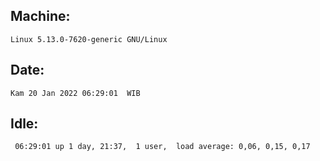 ## Machine:
```
Linux 5.13.0-7620-generic GNU/Linux
```
## Date:
```
Kam 20 Jan 2022 06:29:01  WIB
```
## Idle:
```
 06:29:01 up 1 day, 21:37,  1 user,  load average: 0,06, 0,15, 0,17
```
